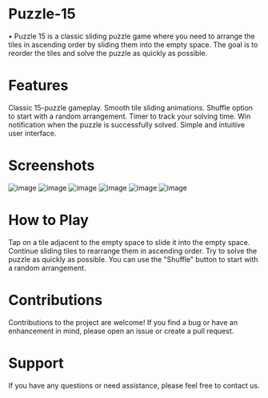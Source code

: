# Puzzle-15
• Puzzle 15 is a classic sliding puzzle game where you need to arrange the tiles in ascending order by sliding them into the empty space. The goal is to reorder the tiles and solve the puzzle as quickly as possible.

# Features

Classic 15-puzzle gameplay.
Smooth tile sliding animations.
Shuffle option to start with a random arrangement.
Timer to track your solving time.
Win notification when the puzzle is successfully solved.
Simple and intuitive user interface.

# Screenshots
![image](https://github.com/AzizbekLive/Puzzle-15/assets/120745929/fa5ddde2-af97-40bc-8a3a-b7c7c1dd6bd5)
![image](https://github.com/AzizbekLive/Puzzle-15/assets/120745929/b0148410-e7d6-489f-95d2-e43340318775)
![image](https://github.com/AzizbekLive/Puzzle-15/assets/120745929/90e4f872-08b6-4fb3-a8b4-807e834e0c35)
![image](https://github.com/AzizbekLive/Puzzle-15/assets/120745929/e9e1bc69-5c6e-42a5-a24d-aaee22d25ff2)
![image](https://github.com/AzizbekLive/Puzzle-15/assets/120745929/04f684a2-c747-44d3-9015-0f25ec5a636a)
![image](https://github.com/AzizbekLive/Puzzle-15/assets/120745929/d66b53f5-9e48-45d3-9b75-05bf1222dfac)


# How to Play

Tap on a tile adjacent to the empty space to slide it into the empty space.
Continue sliding tiles to rearrange them in ascending order.
Try to solve the puzzle as quickly as possible.
You can use the "Shuffle" button to start with a random arrangement.

# Contributions

Contributions to the project are welcome! If you find a bug or have an enhancement in mind, please open an issue or create a pull request.

# Support
If you have any questions or need assistance, please feel free to contact us.
